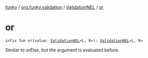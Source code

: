 [funky](../../index.md) / [org.funky.validation](../index.md) / [ValidationNEL](index.md) / [or](.)

# or

`infix fun or(value: `[`ValidationNEL`](index.md)`<L, R>): `[`ValidationNEL`](index.md)`<L, R>`

Similar to orElse, but the argument is evaluated before.

